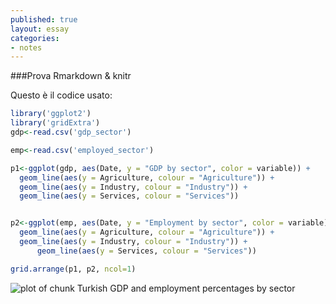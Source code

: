 ```yaml
---
published: true
layout: essay
categories:
- notes
---
```


###Prova Rmarkdown & knitr

Questo è il codice usato:


```r
library('ggplot2')
library('gridExtra')
gdp<-read.csv('gdp_sector')

emp<-read.csv('employed_sector')

p1<-ggplot(gdp, aes(Date, y = "GDP by sector", color = variable)) + 
  geom_line(aes(y = Agriculture, colour = "Agriculture")) + 
  geom_line(aes(y = Industry, colour = "Industry")) +
  geom_line(aes(y = Services, colour = "Services"))


p2<-ggplot(emp, aes(Date, y = "Employment by sector", color = variable)) + 
  geom_line(aes(y = Agriculture, colour = "Agriculture")) + 
  geom_line(aes(y = Industry, colour = "Industry")) +
      geom_line(aes(y = Services, colour = "Services"))

grid.arrange(p1, p2, ncol=1)
```

![plot of chunk Turkish GDP and employment percentages by sector](/figure/unnamed-chunk-1-1.png) 

